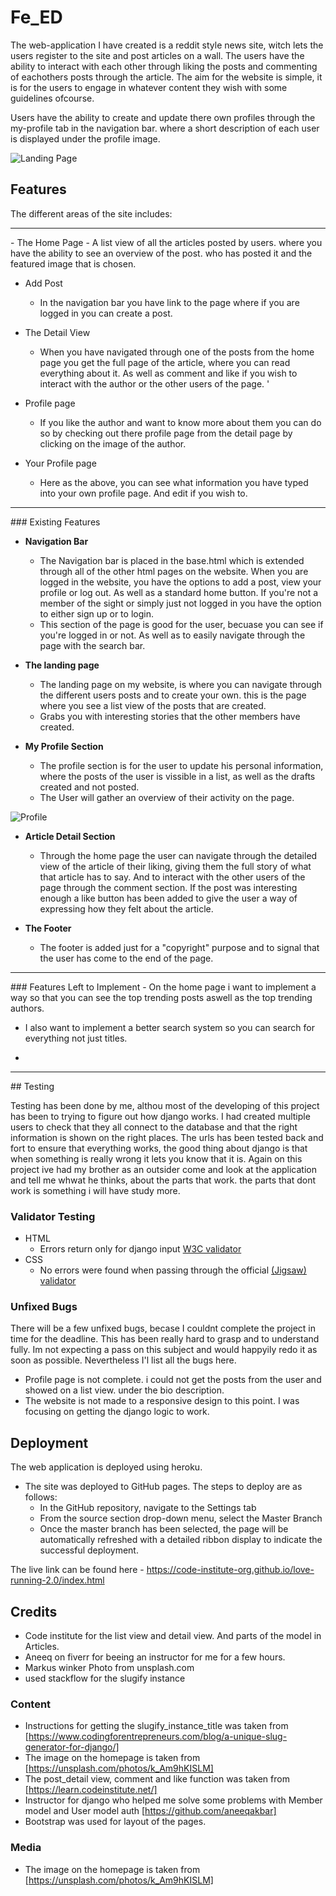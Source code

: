 # Fe_ED

The web-application I have created is a reddit style news site, witch lets the users register to the site and post articles on a wall. The users have the ability to interact with each other through liking the posts and commenting of eachothers posts through the article. The aim for the website is simple, it is for the users to engage in whatever content they wish with some guidelines ofcourse.

Users have the ability to create and update there own profiles through the my-profile tab in the navigation bar. where a short description of each user is displayed under the profile image.


![Landing Page](https://github.com/jacobmolsby93/milestone4/blob/main/media/images/readme-images/Sk%C3%A4rmbild%20(35).png?raw=true)

## Features 
The different areas of the site includes: 
<hr>
- The Home Page 
    - A list view of all the articles posted by users. where you have the ability to see an overview of the post. who has posted it and the featured image that is chosen. 

- Add Post
    - In the navigation bar you have link to the page where if you are logged in you can create a post.

- The Detail View
    - When you have navigated through one of the posts from the home page you get the full page of the article, where you can read everything about it. As well as comment and like if you wish to interact with the author or the other users of the page.
'
- Profile page
    - If you like the author and want to know more about them you can do so by checking out there profile page from the detail page by clicking on the image of the author.

- Your Profile page
    - Here as the above, you can see what information you have typed into your own profile page. And edit if you wish to.
 <hr>
### Existing Features

- __Navigation Bar__

  - The Navigation bar is placed in the base.html which is extended through all of the other html pages on the website. When you are logged in the website, you have the options to add a post, view your profile or log out. As well as a standard home button. 
  If you're not a member of the sight or simply just not logged in you have the option to either sign up or to login. 
  - This section of the page is good for the user, becuase you can see if you're logged in or not. As well as to easily navigate through the page with the search bar.


- __The landing page__

  - The landing page on my website, is where you can navigate through the different users posts and to create your own. this is the page where you see a list view of the posts that are created.
  - Grabs you with interesting stories that the other members have created.


- __My Profile Section__

  - The profile section is for the user to update his personal information, where the posts of the user is vissible in a list, as well as the drafts created and not posted. 
  - The User will gather an overview of their activity on the page.

![Profile](https://github.com/jacobmolsby93/milestone4/blob/main/media/images/readme-images/Sk%C3%A4rmbild%20(36).png?raw=true)

- __Article Detail Section__

  - Through the home page the user can navigate through the detailed view of the article of their liking, giving them the full story of what that article has to say. And to interact with the other users of the page through the comment section. If the post was interesting enough a like button has been added to give the user a way of expressing how they felt about the article. 


- __The Footer__ 

  - The footer is added just for a "copyright" purpose and to signal that the user has come to the end of the page.

<hr>
### Features Left to Implement
- On the home page i want to implement a way so that you can see the top trending posts aswell as the top trending authors.

- I also want to implement a better search system so you can search for everything not just titles.

-  
<hr>
## Testing 

Testing has been done by me, althou most of the developing of this project has been to trying to figure out how django works. I had created multiple users to check that they all connect to the database and that the right information is shown on the right places. The urls has been tested back and fort to ensure that everything works, the good thing about django is that when something is really wrong it lets you know that it is. 
Again on this project ive had my brother as an outsider come and look at the application and tell me whwat he thinks, about the parts that work. the parts that dont work is something i will have study more. 

### Validator Testing 

- HTML
  - Errors return only for django input [W3C validator](https://github.com/jacobmolsby93/milestone4/blob/main/media/images/readme-images/Sk%C3%A4rmbild%20(42).png?raw=true)
- CSS
  - No errors were found when passing through the official [(Jigsaw) validator](https://github.com/jacobmolsby93/milestone4/blob/main/media/images/readme-images/css-validator.png?raw=true)

### Unfixed Bugs
There will be a few unfixed bugs, becase I couldnt complete the project in time for the deadline. This has been really hard to grasp and to understand fully. Im not expecting a pass on this subject and would happyily redo it as soon as possible.
Nevertheless I'l list all the bugs here.

- Profile page is not complete. i could not get the posts from the user and showed on a list view. under the bio description.
- The website is not made to a responsive design to this point. I was focusing on getting the django logic to work.


## Deployment
The web application is deployed using heroku.

- The site was deployed to GitHub pages. The steps to deploy are as follows: 
  - In the GitHub repository, navigate to the Settings tab 
  - From the source section drop-down menu, select the Master Branch
  - Once the master branch has been selected, the page will be automatically refreshed with a detailed ribbon display to indicate the successful deployment. 

The live link can be found here - https://code-institute-org.github.io/love-running-2.0/index.html 


## Credits 
- Code institute for the list view and detail view. And parts of the model in Articles.
- Aneeq on fiverr for beeing an instructor for me for a few hours.
- Markus winker Photo from unsplash.com
- used stackflow for the slugify instance

### Content 
- Instructions for getting the slugify_instance_title was taken from [https://www.codingforentrepreneurs.com/blog/a-unique-slug-generator-for-django/]
- The image on the homepage is taken from [https://unsplash.com/photos/k_Am9hKISLM]
- The post_detail view, comment and like function was taken from [https://learn.codeinstitute.net/]
- Instructor for django who helped me solve some problems with Member model and User model auth [https://github.com/aneeqakbar]
- Bootstrap was used for layout of the pages.

### Media

- The image on the homepage is taken from [https://unsplash.com/photos/k_Am9hKISLM]



